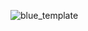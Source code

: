 ![blue_template](https://user-images.githubusercontent.com/108588429/226392072-6d8be692-9443-4532-9bd8-fd44a2c586a4.png)
